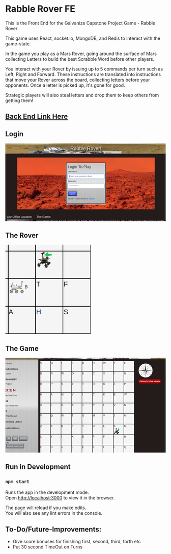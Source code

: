 
# Rabble Rover FE

This is the Front End for the Galvanize Capstone Project Game - Rabble Rover

This game uses React, socket.io, MongoDB, and Redis to interact with the game-state.

In the game you play as a Mars Rover, going around the surface of Mars collecting Letters to build
the best Scrabble Word before other players.

You interact with your Rover by issuing up to 5 commands per turn such as Left, Right and Forward.
These instructions are translated into instructions that move your Rover across the board, collecting letters before your opponents. Once a letter is picked up, it's gone for good.

Strategic players will also steal letters and drop them to keep others from getting them!

## [Back End Link Here](www.github.com/Beamer92/rabble-be)


## Login
![Alt text](./src/imgs/screenshots/RoverSC3.png "Login")

## The Rover
![Alt text](./src/imgs/screenshots/RoverSC2.png "Rover")

## The Game
![Alt text](./src/imgs/screenshots/RoverSC1.png "Game")


## Run in Development

### `npm start`

Runs the app in the development mode.<br>
Open [http://localhost:3000](http://localhost:3000) to view it in the browser.

The page will reload if you make edits.<br>
You will also see any lint errors in the console.



## To-Do/Future-Improvements:
- Give score bonuses for finishing first, second, third, forth etc
- Put 30 second TimeOut on Turns
